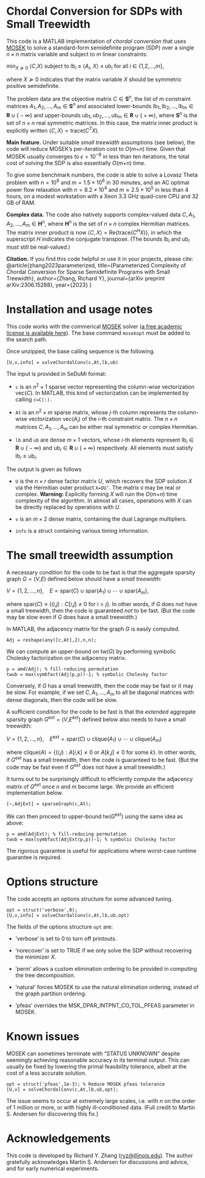 # Chordal Conversion for SDPs with Small Treewidth

This code is a MATLAB implementation of *chordal conversion* that uses
[MOSEK](https://www.mosek.com/) to solve a standard-form semidefinite
program (SDP) over a single *n* × *n* matrix variable and subject to *m*
linear constraints:

min<sub>*X* ≽ 0</sub> ⟨*C*,*X*⟩   subject to lb<sub>*i*</sub> ≤ ⟨*A*<sub>*i*</sub>, *X*⟩ ≤ ub<sub>*i*</sub> for all *i* ∈ {1,2,…,*m*},

where *X* ≽ 0 indicates that the matrix variable *X* should be symmetric
positive semidefinite.

The problem data are the objective matrix *C* ∈ **S**<sup>*n*</sup>, the
list of *m* constraint matrices
*A*<sub>1</sub>, *A*<sub>2</sub>, …, *A*<sub>*m*</sub> ∈ **S**<sup>*n*</sup>
and associated lower-bounds
lb<sub>1</sub>, lb<sub>2</sub>, …, lb<sub>*m*</sub> ∈ **R** ∪ { − ∞} and
upper-bounds
ub<sub>1</sub>, ub<sub>2</sub>, …, ub<sub>*m*</sub> ∈ **R** ∪ { + ∞},
where **S**<sup>*n*</sup> is the set of *n* × *n* real symmetric
matrices. In this case, the matrix inner product is explicitly written
⟨*C*, *X*⟩ = trace(*C*<sup>*T*</sup>*X*).

**Main feature.** Under suitable *small treewidth* assumptions (see
below), the code will reduce MOSEK’s per-iteration cost to *O*(*m*+*n*)
time. Given that MOSEK usually converges to *ϵ* = 10<sup>−8</sup> in
less than ten iterations, the total cost of solving the SDP is also
essentially *O*(*m*+*n*) time.

To give some benchmark numbers, the code is able to solve a Lovasz Theta
problem with *n* = 10<sup>6</sup> and *m* = 1.5 × 10<sup>6</sup> in 30
minutes, and an AC optimal power flow relaxation with
*n* = 8.2 × 10<sup>4</sup> and *m* ≈ 2.5 × 10<sup>5</sup> in less than 4
hours, on a modest workstation with a Xeon 3.3 GHz quad-core CPU and 32
GB of RAM.

**Complex data.** The code also natively supports complex-valued data
*C*, *A*<sub>1</sub>, *A*<sub>2</sub>, …, *A*<sub>*m*</sub> ∈ **H**<sup>*n*</sup>,
where **H**<sup>*n*</sup> is the set of *n* × *n* complex Hermitian
matrices. The matrix inner product is now
⟨*C*, *X*⟩ = Re{trace(*C*<sup>*H*</sup>*X*)}, in which the superscript
*H* indicates the conjugate transpose. (The bounds lb<sub>*i*</sub> and
ub<sub>*i*</sub> must still be real-valued.)

**Citation.** If you find this code helpful or use it in your projects,
please cite:
    @article{zhang2023parameterized,
      title={Parameterized Complexity of Chordal Conversion for Sparse Semidefinite Programs with Small Treewidth},
      author={Zhang, Richard Y},
      journal={arXiv preprint arXiv:2306.15288},
      year={2023}
    }

# Installation and usage notes

This code works with the commerical [MOSEK](https://www.mosek.com/)
solver ([a free academic license is available
here](https://www.mosek.com/products/academic-licenses/)). The base
command `mosekopt` must be added to the search path.

Once unzipped, the base calling sequence is the following.

    [U,v,info] = solveChordalConv(c,At,lb,ub)

The input is provided in SeDuMi format:

-   `c` is an *n*<sup>2</sup> × 1 sparse vector representing the
    column-wise vectorization vec(*C*). In MATLAB, this kind of
    vectorization can be implemented by calling `c=C(:). `

-   `At` is an *n*<sup>2</sup> × *m* sparse matrix, whose *j*-th column
    represents the column-wise vectorization vec(*A*<sub>*i*</sub>) of
    the *i*-th constraint matrix. The *n* × *n* matrices
    *C*, *A*<sub>1</sub>, …, *A*<sub>*m*</sub> can be either real
    symmetric or complex Hermitian.

-   `lb` and `ub` are dense *m* × 1 vectors, whose *i*-th elements
    represent lb<sub>*i*</sub> ∈ **R** ∪ { − ∞} and
    ub<sub>*i*</sub> ∈ **R** ∪ { + ∞} respectively. All elements must
    satisfy lb<sub>*i*</sub> ≤ ub<sub>*i*</sub>.

The output is given as follows

-   `U` is the *n* × *r* dense factor matrix *U*, which recovers the SDP
    solution *X* via the Hermitian outer product `X=UU’`. The matrix `U`
    may be real or complex. **Warning:** Explicitly forming *X* will
    ruin the *O*(*m*+*n*) time complexity of the algorithm. In almost
    all cases, operations with *X* can be directly replaced by
    operations with *U*.

-   `v` is an *m* × 2 dense matrix, containing the dual Lagrange
    multipliers.

-   `info` is a struct containing various timing information.

# The small treewidth assumption

A necessary condition for the code to be fast is that the aggregate
sparsity graph *G* = (*V*,*E*) defined below should have a *small
treewidth*:

*V* = {1, 2, …, *n*},  *E* = spar(*C*) ∪ spar(*A*<sub>1</sub>) ∪ ⋯ ∪ spar(*A*<sub>*m*</sub>),

where
spar(*C*) ≡ {(*i*,*j*) : *C*\[*i*,*j*\] ≠ 0 for *i* \> *j*}.
In other words, if *G* does *not* have a small treewidth, then the code
is guaranteed *not* to be fast. (But the code may be slow even if *G*
does have a small treewidth.)

In MATLAB, the adjacency matrix for the graph *G* is easily computed.

    Adj = reshape(any([c,At],2),n,n); 

We can compute an upper-bound on tw(*G*) by performing symbolic Cholesky
factorization on the adjacency matrix.

    p = amd(Adj); % fill-reducing permutation
    twub = max(symbfact(Adj(p,p))-1; % symbolic Cholesky factor

Conversely, if *G* has a small treewidth, then the code may be fast or
it may be slow. For example, if we set
*C*, *A*<sub>1</sub>, …, *A*<sub>*m*</sub> to all be diagonal matrices
with dense diagonals, then the code will be slow.

A sufficient condition for the code to be fast is that the *extended*
aggregate sparsity graph *G*<sup>ext</sup> = (*V*,*E*<sup>ext</sup>)
defined below also needs to have a small treewidth:

*V* = {1, 2, …, *n*},  *E*<sup>ext</sup> = spar(*C*) ∪ clique(*A*<sub>1</sub>) ∪ ⋯ ∪ clique(*A*<sub>*m*</sub>)

where
clique(*A*) = {(*i*,*j*) : *A*\[*i*,*k*\] ≠ 0 or *A*\[*k*,*j*\] ≠ 0 for some *k*}.
In other words, if *G*<sup>ext</sup> has a small treewidth, then the
code is guaranteed to be fast. (But the code may be fast even if
*G*<sup>ext</sup> does not have a small treewidth.)

It turns out to be surprisingly difficult to efficiently compute the
adjacency matrix of *G*<sup>ext</sup> once *n* and *m* become large. We
provide an efficient implementation below.

    [~,AdjExt] = sparseGraph(c,At);

We can then proceed to upper-bound tw(*G*<sup>ext</sup>) using the same
idea as above:

    p = amd(AdjExt); % fill-reducing permutation
    twub = max(symbfact(AdjExt(p,p))-1; % symbolic Cholesky factor

The rigorous guarantee is useful for applications where worst-case
runtime guarantee is required.

# Options structure

The code accepts an options structure for some advanced tuning.

    opt = struct('verbose',0);
    [U,v,info] = solveChordalConv(c,At,lb,ub,opt)

The fields of the options structure `opt` are:

-   ’verbose’ is set to 0 to turn off printouts.

-   ’norecover’ is set to TRUE if we only solve the SDP without
    recovering the minimizer *X*.

-   ’perm’ allows a custom elimination ordering to be provided in
    computing the tree decomposition.

-   ’natural’ forces MOSEK to use the natural elimination ordering,
    instead of the graph partition ordering.

-   ’pfeas’ overrides the MSK_DPAR_INTPNT_CO_TOL_PFEAS parameter in
    MOSEK.

# Known issues

MOSEK can sometimes terminate with “STATUS UNKNOWN” despite seemingly
achieving reasonable accuracy in its terminal output. This can usually
be fixed by lowering the primal feasibility tolerance, albeit at the
cost of a less accurate solution.

    opt = struct('pfeas',1e-3); % Reduce MOSEK pfeas tolerance
    [U,v] = solveChordalConv(c,At,lb,ub,opt);

The issue seems to occur at extremely large scales, i.e. with *n* on the
order of 1 million or more, or with highly ill-conditioned data. (Full
credit to Martin S. Andersen for discovering this fix.)

# Acknowledgements

This code is developed by Richard Y. Zhang (ryz@illinois.edu). The
author gratefully acknowledges Martin S. Andersen for discussions and
advice, and for early numerical experiments.
